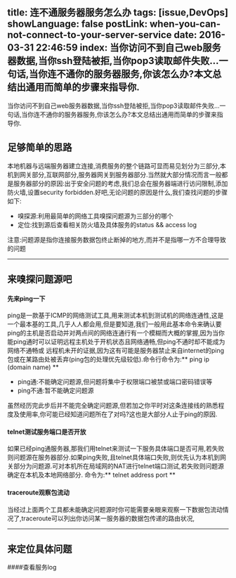 title: 连不通服务器服务怎么办
tags: [issue,DevOps]
showLanguage: false
postLink: when-you-can-not-connect-to-your-server-service
date: 2016-03-31 22:46:59
index: 当你访问不到自己web服务器数据,当你ssh登陆被拒,当你pop3读取邮件失败...一句话,当你连不通你的服务器服务,你该怎么办?本文总结出通用而简单的步骤来指导你.
---
当你访问不到自己web服务器数据,当你ssh登陆被拒,当你pop3读取邮件失败...一句话,当你连不通你的服务器服务,你该怎么办?本文总结出通用而简单的步骤来指导你.
## 足够简单的思路
本地机器与远端服务器建立连接,消费服务的整个链路可显而易见划分为三部分,本机到网关部分,互联网部分,服务器网关到服务器部分.当然就大部分情况而言一般都是服务器部分的原因:出于安全问题的考虑,我们总会在服务器端进行访问限制,添加防火墙,设置security forbidden.好吧,无论问题的原因是什么,我们查找问题的步骤如下:
* 嗅探源:利用最简单的网络工具嗅探问题源为三部分的哪个
* 定位:找到源后查看相关防火墙及具体服务的status && access log

注意:问题源是指你连接服务数据包终止断掉的地方,而并不是指哪一方不合理导致的问题

---
## 来嗅探问题源吧

#### 先来ping一下

ping是一款基于ICMP的网络测试工具,用来测试本机到测试机的网络连通性,这是一个最本基的工具,几乎人人都会用,但是要知道,我们一般用此基本命令来确认要ping的主机是否启动并对两点间的网络连通行有一个模糊而大概的掌握,因为当你能ping通时可以证明远程主机处于开机状态且网络通畅,但ping不通时却不能成为网络不通畅或
远程机未开的证据,因为这有可能是服务器禁止来自internet的ping包或在某路由处被丢弃(ping包的处理优先级较低).命令行命令为:** ping ip (domain name) **
* ping通:不能确定问题源,但问题将集中于权限端口被禁或端口密码错误等
* ping不通:暂不能确定问题源

虽然经历完此步后并不能完全确定问题源,但若加之你平时对这条连接线的熟悉程度及使用率,你可能已经知道问题所在了对吗?这也是大部分人止于ping的原因.

#### telnet测试服务端口是否开放
如果已经ping通服务器,那我们用telnet来测试一下服务具体端口是否可用,若失败则问题源在服务器部分.如果ping失败,且telnet具体端口失败,则优先认为本机到网关部分为问题源.可对本机所在局域网的NAT进行telnet端口测试,若失败则问题源确定在本机及本地网络部分.
命令为:** telnet address port **

#### traceroute观察包流动
当经过上面两个工具都未能确定问题源时你可能需要亲眼来观察一下数据包流动情况了,traceroute可以列出你访问某一服务器的数据包传递的路由状况,

---

## 来定位具体问题

####查看服务log
